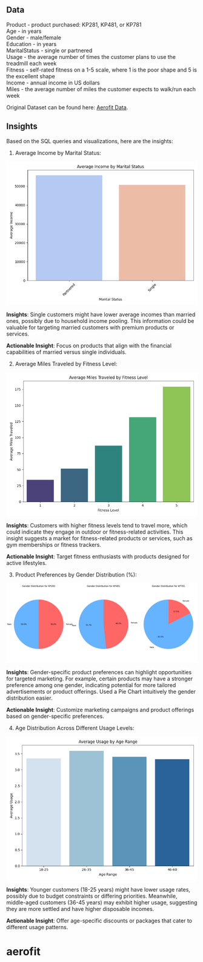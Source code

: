 ## Data 

Product - product purchased: KP281, KP481, or KP781  
Age - in years  
Gender - male/female  
Education - in years  
MaritalStatus - single or partnered  
Usage - the average number of times the customer plans to use the treadmill each week  
Fitness - self-rated fitness on a 1-5 scale, where 1 is the poor shape and 5 is the excellent shape  
Income - annual income in US dollars  
Miles - the average number of miles the customer expects to walk/run each week  

Original Dataset can be found here: [Aerofit Data](https://github.com/J-Data-Guy/Aerofit_Project).

## Insights

Based on the SQL queries and visualizations, here are the insights:

1. Average Income by Marital Status:

![Avg Income by Marital Status](charts/income_vs_maritalStatus.png "Query 1")  

**Insights**: Single customers might have lower average incomes than married ones, possibly due to household income pooling. This information could be valuable for targeting married customers with premium products or services.  

**Actionable Insight**: Focus on products that align with the financial capabilities of married versus single individuals.  

2. Average Miles Traveled by Fitness Level:  

![Avg Miles Traveled by Fitness Level](charts/miles_vs_fitnessLvl.png "Query 2")  

**Insights**: Customers with higher fitness levels tend to travel more, which could indicate they engage in outdoor or fitness-related activities. This insight suggests a market for fitness-related products or services, such as gym memberships or fitness trackers.  

**Actionable Insight**: Target fitness enthusiasts with products designed for active lifestyles.  

3. Product Preferences by Gender Distribution (%):  

![Product Preferences by Gender Dist (%)](charts/GenderDist_per_product.png "Query 3")  

**Insights**: Gender-specific product preferences can highlight opportunities for targeted marketing. For example, certain products may have a stronger preference among one gender, indicating potential for more tailored advertisements or product offerings. Used a Pie Chart intuitively the gender distribution easier.  

**Actionable Insight**: Customize marketing campaigns and product offerings based on gender-specific preferences.  

4. Age Distribution Across Different Usage Levels:  

![Age Dist Across Difference Usage Levels](charts/AvgUsage_vs_AgeRange.png "Query 4")  

**Insights**: Younger customers (18-25 years) might have lower usage rates, possibly due to budget constraints or differing priorities. Meanwhile, middle-aged customers (36-45 years) may exhibit higher usage, suggesting they are more settled and have higher disposable incomes.  

**Actionable Insight**: Offer age-specific discounts or packages that cater to different usage patterns.  



# aerofit
